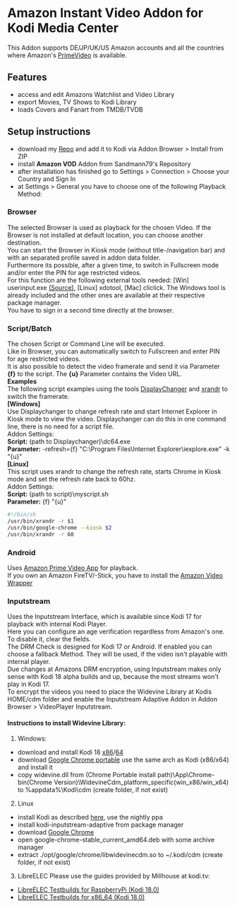 # Amazon Instant Video Addon for Kodi Media Center
This Addon supports DE/JP/UK/US Amazon accounts and all the countries where Amazon's [PrimeVideo](https://www.primevideo.com/) is available.

## Features
* access and edit Amazons Watchlist and Video Library
* export Movies, TV Shows to Kodi Library
* loads Covers and Fanart from TMDB/TVDB

## Setup instructions
* download my [Repo](https://github.com/Sandmann79/xbmc/releases) and add it to Kodi via Addon Browser > Install from ZIP
* install **Amazon VOD** Addon from Sandmann79's Repository
* after installation has finished go to Settings > Connection > Choose your Country and Sign In
* at Settings > General you have to choose one of the following Playback Method:

### Browser
The selected Browser is used as playback for the chosen Video. If the Browser is not installed at default location, you can choose another destination.  
You can start the Browser in Kiosk mode (without title-/navigation bar) and with an separated profile saved in addon data folder.  
Furthermore its possible, after a given time, to switch in Fullscreen mode and/or enter the PIN for age restricted videos.  
For this function are the following external tools needed: [Win] userinput.exe [(Source)](https://github.com/Sandmann79/xbmc/blob/master/tools_addon/userinput.au3), [Linux] xdotool, [Mac] cliclick. The Windows tool is already included and the other ones are available at their respective package manager.  
You have to sign in a second time directly at the browser.
### Script/Batch
The chosen Script or Command Line will be executed.  
Like in Browser, you can automatically switch to Fullscreen and enter PIN for age restricted videos.  
It is also possible to detect the video framerate and send it via Parameter **{f}** to the script. The **{u}** Parameter contains the Video URL.  
**Examples**  
The following script examples using the tools [DisplayChanger](http://12noon.com/?page_id=80) and [xrandr](http://www.x.org/archive/X11R7.5/doc/man/man1/xrandr.1.html) to switch the framerate.  
**[Windows]**  
Use Displaychanger to change refresh rate and start Internet Explorer in Kiosk mode to view the video. Displaychanger can do this in one command line, there is no need for a script file.  
Addon Settings:  
**Script:** (path to Displaychanger)\dc64.exe  
**Parameter:** -refresh={f} "C:\Program Files\Internet Explorer\iexplore.exe" -k "{u}"  
**[Linux]**  
This script uses xrandr to change the refresh rate, starts Chrome in Kiosk mode and set the refresh rate back to 60hz.  
Addon Settings:  
**Script:** (path to script)\myscript.sh  
**Parameter:** {f} "{u}"  
``` script.sh  
#!/bin/sh
/usr/bin/xrandr -r $1
/usr/bin/google-chrome --kiosk $2
/usr/bin/xrandr -r 60
```
### Android
Uses [Amazon Prime Video App](https://play.google.com/store/apps/details?id=com.amazon.avod.thirdpartyclient) for playback.  
If you own an Amazon FireTV/-Stick, you have to install the [Amazon Video Wrapper](https://github.com/Sandmann79/xbmc/raw/master/tools_addon/AmazonVideoWrapper.apk)
### Inputstream
Uses the Inputstream Interface, which is available since Kodi 17 for playback with internal Kodi Player.  
Here you can configure an age verification regardless from Amazon's one. To disable it, clear the fields.  
The DRM Check is designed for Kodi 17 or Android. If enabled you can choose a fallback Method. They will be used, if the video isn't playable with internal player.  
Due changes at Amazons DRM encryption, using Inputstream makes only sense with Kodi 18 alpha builds and up, because the most streams won't play in Kodi 17.  
To encrypt the videos you need to place the Widevine Library at Kodis HOME/cdm folder and enable the Inputstream Adaptive Addon in Addon Browser > VideoPlayer Inputstream.
#### Instructions to install Widevine Library:
1) Windows:
* download and install Kodi 18 [x86](http://mirrors.kodi.tv/nightlies/windows/win32/master/)/[64](http://mirrors.kodi.tv/nightlies/windows/win64/master/)
* download [Google Chrome portable](https://portableapps.com/apps/internet/google_chrome_portable) use the same arch as Kodi (x86/x64) and install it
* copy widevine.dll from (Chrome Portable install path)\App\Chrome-bin\(Chrome Version)\WidevineCdm\_platform_specific\(win_x86/win_x64) to %appdata%\Kodi\cdm (create folder, if not exist)
2) Linux
* install Kodi as described [here](http://kodi.wiki/view/HOW-TO:Install_Kodi_for_Linux), use the nightly ppa
* install kodi-inputstream-adaptive from package manager
* download [Google Chrome](https://dl.google.com/linux/direct/google-chrome-stable_current_amd64.deb)
* open google-chrome-stable_current_amd64.deb with some archive manager
* extract ./opt/google/chrome/libwidevinecdm.so to ~/.kodi/cdm (create folder, if not exist)
3) LibreELEC
Please use the guides provided by Millhouse at kodi.tv:
* [LibreELEC Testbuilds for RaspberryPi (Kodi 18.0)](https://forum.kodi.tv/showthread.php?tid=298461)
* [LibreELEC Testbuilds for x86_64 (Kodi 18.0)](https://forum.kodi.tv/showthread.php?tid=298462)
